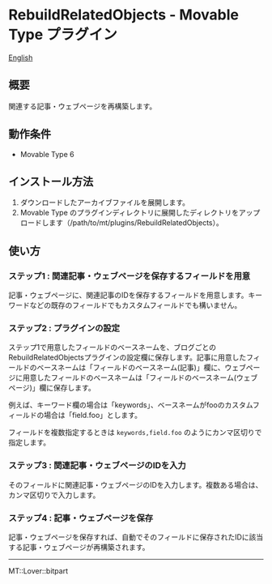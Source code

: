 RebuildRelatedObjects - Movable Type プラグイン
=================

[English](README.md)

## 概要

関連する記事・ウェブページを再構築します。

## 動作条件

* Movable Type 6

## インストール方法

1. ダウンロードしたアーカイブファイルを展開します。
1. Movable Type のプラグインディレクトリに展開したディレクトリをアップロードします（/path/to/mt/plugins/RebuildRelatedObjects）。

## 使い方

### ステップ1 : 関連記事・ウェブページを保存するフィールドを用意

記事・ウェブページに、関連記事のIDを保存するフィールドを用意します。キーワードなどの既存のフィールドでもカスタムフィールドでも構いません。

### ステップ2 : プラグインの設定

ステップ1で用意したフィールドのベースネームを、ブログごとのRebuildRelatedObjectsプラグインの設定欄に保存します。記事に用意したフィールドのベースネームは「フィールドのベースネーム(記事)」欄に、ウェブページに用意したフィールドのベースネームは「フィールドのベースネーム(ウェブページ)」欄に保存します。

例えば、キーワード欄の場合は「keywords」、ベースネームがfooのカスタムフィールドの場合は「field.foo」とします。

フィールドを複数指定するときは `keywords,field.foo` のようにカンマ区切りで指定します。

### ステップ3 : 関連記事・ウェブページのIDを入力

そのフィールドに関連記事・ウェブページのIDを入力します。複数ある場合は、カンマ区切りで入力します。

### ステップ4 : 記事・ウェブページを保存

記事・ウェブページを保存すれば、自動でそのフィールドに保存されたIDに該当する記事・ウェブページが再構築されます。

---

MT::Lover::bitpart
